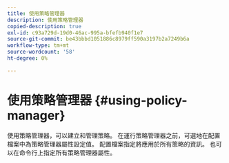 ```yaml
---
title: 使用策略管理器
description: 使用策略管理器
copied-description: true
exl-id: c93a729d-19d0-46ac-995a-bfefb940f1e7
source-git-commit: be43bbbd1051886c8979ff590a3197b2a7249b6a
workflow-type: tm+mt
source-wordcount: '58'
ht-degree: 0%

---
```


# 使用策略管理器 {#using-policy-manager}

使用策略管理器，可以建立和管理策略。 在運行策略管理器之前，可選地在配置檔案中為策略管理器屬性設定值。 配置檔案指定將應用於所有策略的資訊。 也可以在命令行上指定所有策略管理器屬性。
